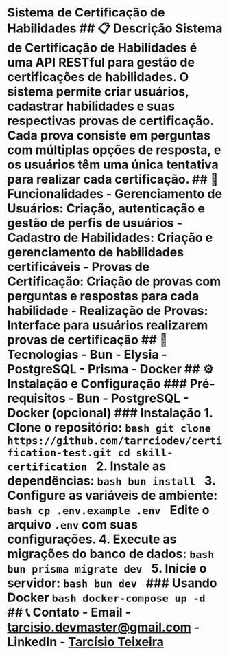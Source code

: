 # Sistema de Certificação de Habilidades ## 📋 Descrição Sistema de Certificação de Habilidades é uma API RESTful para gestão de certificações de habilidades. O sistema permite criar usuários, cadastrar habilidades e suas respectivas provas de certificação. Cada prova consiste em perguntas com múltiplas opções de resposta, e os usuários têm uma única tentativa para realizar cada certificação. ## 🚀 Funcionalidades - **Gerenciamento de Usuários**: Criação, autenticação e gestão de perfis de usuários - **Cadastro de Habilidades**: Criação e gerenciamento de habilidades certificáveis - **Provas de Certificação**: Criação de provas com perguntas e respostas para cada habilidade - **Realização de Provas**: Interface para usuários realizarem provas de certificação ## 🔧 Tecnologias - **Bun** - **Elysia** - **PostgreSQL** - **Prisma** - **Docker** ## ⚙️ Instalação e Configuração ### Pré-requisitos - Bun - PostgreSQL - Docker (opcional) ### Instalação 1. Clone o repositório: ```bash git clone https://github.com/tarrciodev/certification-test.git cd skill-certification ``` 2. Instale as dependências: ```bash bun install ``` 3. Configure as variáveis de ambiente: ```bash cp .env.example .env ``` Edite o arquivo `.env` com suas configurações. 4. Execute as migrações do banco de dados: ```bash bun prisma migrate dev ``` 5. Inicie o servidor: ```bash bun dev ``` ### Usando Docker ```bash docker-compose up -d ``` ## 📞 Contato - Email - [tarcisio.devmaster@gmail.com](mailto:tarcisio.devmaster@gmail.com) - LinkedIn - [Tarcísio Teixeira](https://www.linkedin.com/in/tarc%C3%ADsio-teixeira-55269b312/)
